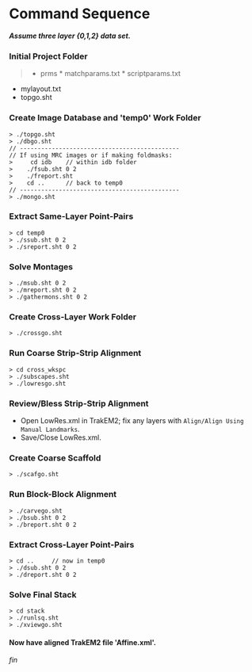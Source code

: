 # Command Sequence

**_Assume three layer {0,1,2} data set._**

### Initial Project Folder

>* prms
    * matchparams.txt
    * scriptparams.txt
* mylayout.txt
* topgo.sht

### Create Image Database and 'temp0' Work Folder

```
> ./topgo.sht
> ./dbgo.sht
// ---------------------------------------------
// If using MRC images or if making foldmasks:
>     cd idb    // within idb folder
>    ./fsub.sht 0 2
>    ./freport.sht
>    cd ..      // back to temp0
// ---------------------------------------------
> ./mongo.sht
```

### Extract Same-Layer Point-Pairs

```
> cd temp0
> ./ssub.sht 0 2
> ./sreport.sht 0 2
```

### Solve Montages

```
> ./msub.sht 0 2
> ./mreport.sht 0 2
> ./gathermons.sht 0 2
```

### Create Cross-Layer Work Folder

```
> ./crossgo.sht
```

### Run Coarse Strip-Strip Alignment

```
> cd cross_wkspc
> ./subscapes.sht
> ./lowresgo.sht
```

### Review/Bless Strip-Strip Alignment

* Open LowRes.xml in TrakEM2; fix any layers with `Align/Align Using Manual Landmarks`.
* Save/Close LowRes.xml.

### Create Coarse Scaffold

```
> ./scafgo.sht
```

### Run Block-Block Alignment

```
> ./carvego.sht
> ./bsub.sht 0 2
> ./breport.sht 0 2
```

### Extract Cross-Layer Point-Pairs

```
> cd ..		// now in temp0
> ./dsub.sht 0 2
> ./dreport.sht 0 2
```

### Solve Final Stack

```
> cd stack
> ./runlsq.sht
> ./xviewgo.sht
```

#### Now have aligned TrakEM2 file 'Affine.xml'.

_fin_


